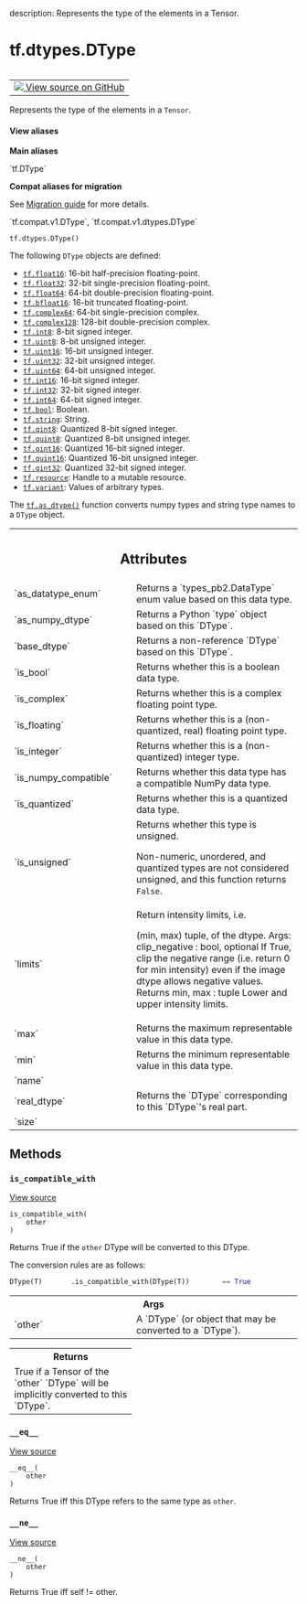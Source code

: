 description: Represents the type of the elements in a Tensor.

<div itemscope itemtype="http://developers.google.com/ReferenceObject">
<meta itemprop="name" content="tf.dtypes.DType" />
<meta itemprop="path" content="Stable" />
<meta itemprop="property" content="__eq__"/>
<meta itemprop="property" content="__init__"/>
<meta itemprop="property" content="__ne__"/>
<meta itemprop="property" content="__new__"/>
<meta itemprop="property" content="is_compatible_with"/>
</div>

# tf.dtypes.DType

<!-- Insert buttons and diff -->

<table class="tfo-notebook-buttons tfo-api nocontent" align="left">
<td>
  <a target="_blank" href="https://github.com/tensorflow/tensorflow/blob/r2.2/tensorflow/python/framework/dtypes.py#L37-L216">
    <img src="https://www.tensorflow.org/images/GitHub-Mark-32px.png" />
    View source on GitHub
  </a>
</td>
</table>



Represents the type of the elements in a `Tensor`.

<section class="expandable">
  <h4 class="showalways">View aliases</h4>
  <p>
<b>Main aliases</b>
<p>`tf.DType`</p>

<b>Compat aliases for migration</b>
<p>See
<a href="https://www.tensorflow.org/guide/migrate">Migration guide</a> for
more details.</p>
<p>`tf.compat.v1.DType`, `tf.compat.v1.dtypes.DType`</p>
</p>
</section>

<pre class="devsite-click-to-copy prettyprint lang-py tfo-signature-link">
<code>tf.dtypes.DType()
</code></pre>



<!-- Placeholder for "Used in" -->

The following `DType` objects are defined:

* <a href="../../tf.md#float16"><code>tf.float16</code></a>: 16-bit half-precision floating-point.
* <a href="../../tf.md#float32"><code>tf.float32</code></a>: 32-bit single-precision floating-point.
* <a href="../../tf.md#float64"><code>tf.float64</code></a>: 64-bit double-precision floating-point.
* <a href="../../tf.md#bfloat16"><code>tf.bfloat16</code></a>: 16-bit truncated floating-point.
* <a href="../../tf.md#complex64"><code>tf.complex64</code></a>: 64-bit single-precision complex.
* <a href="../../tf.md#complex128"><code>tf.complex128</code></a>: 128-bit double-precision complex.
* <a href="../../tf.md#int8"><code>tf.int8</code></a>: 8-bit signed integer.
* <a href="../../tf.md#uint8"><code>tf.uint8</code></a>: 8-bit unsigned integer.
* <a href="../../tf.md#uint16"><code>tf.uint16</code></a>: 16-bit unsigned integer.
* <a href="../../tf.md#uint32"><code>tf.uint32</code></a>: 32-bit unsigned integer.
* <a href="../../tf.md#uint64"><code>tf.uint64</code></a>: 64-bit unsigned integer.
* <a href="../../tf.md#int16"><code>tf.int16</code></a>: 16-bit signed integer.
* <a href="../../tf.md#int32"><code>tf.int32</code></a>: 32-bit signed integer.
* <a href="../../tf.md#int64"><code>tf.int64</code></a>: 64-bit signed integer.
* <a href="../../tf.md#bool"><code>tf.bool</code></a>: Boolean.
* <a href="../../tf.md#string"><code>tf.string</code></a>: String.
* <a href="../../tf.md#qint8"><code>tf.qint8</code></a>: Quantized 8-bit signed integer.
* <a href="../../tf.md#quint8"><code>tf.quint8</code></a>: Quantized 8-bit unsigned integer.
* <a href="../../tf.md#qint16"><code>tf.qint16</code></a>: Quantized 16-bit signed integer.
* <a href="../../tf.md#quint16"><code>tf.quint16</code></a>: Quantized 16-bit unsigned integer.
* <a href="../../tf.md#qint32"><code>tf.qint32</code></a>: Quantized 32-bit signed integer.
* <a href="../../tf.md#resource"><code>tf.resource</code></a>: Handle to a mutable resource.
* <a href="../../tf.md#variant"><code>tf.variant</code></a>: Values of arbitrary types.

The <a href="../../tf/dtypes/as_dtype.md"><code>tf.as_dtype()</code></a> function converts numpy types and string type
names to a `DType` object.



<!-- Tabular view -->
 <table class="responsive fixed orange">
<colgroup><col width="214px"><col></colgroup>
<tr><th colspan="2"><h2 class="add-link">Attributes</h2></th></tr>

<tr>
<td>
`as_datatype_enum`
</td>
<td>
Returns a `types_pb2.DataType` enum value based on this data type.
</td>
</tr><tr>
<td>
`as_numpy_dtype`
</td>
<td>
Returns a Python `type` object based on this `DType`.
</td>
</tr><tr>
<td>
`base_dtype`
</td>
<td>
Returns a non-reference `DType` based on this `DType`.
</td>
</tr><tr>
<td>
`is_bool`
</td>
<td>
Returns whether this is a boolean data type.
</td>
</tr><tr>
<td>
`is_complex`
</td>
<td>
Returns whether this is a complex floating point type.
</td>
</tr><tr>
<td>
`is_floating`
</td>
<td>
Returns whether this is a (non-quantized, real) floating point type.
</td>
</tr><tr>
<td>
`is_integer`
</td>
<td>
Returns whether this is a (non-quantized) integer type.
</td>
</tr><tr>
<td>
`is_numpy_compatible`
</td>
<td>
Returns whether this data type has a compatible NumPy data type.
</td>
</tr><tr>
<td>
`is_quantized`
</td>
<td>
Returns whether this is a quantized data type.
</td>
</tr><tr>
<td>
`is_unsigned`
</td>
<td>
Returns whether this type is unsigned.

Non-numeric, unordered, and quantized types are not considered unsigned, and
this function returns `False`.
</td>
</tr><tr>
<td>
`limits`
</td>
<td>
Return intensity limits, i.e.

(min, max) tuple, of the dtype.
Args:
clip_negative : bool, optional If True, clip the negative range (i.e.
return 0 for min intensity) even if the image dtype allows negative
values. Returns
min, max : tuple Lower and upper intensity limits.
</td>
</tr><tr>
<td>
`max`
</td>
<td>
Returns the maximum representable value in this data type.
</td>
</tr><tr>
<td>
`min`
</td>
<td>
Returns the minimum representable value in this data type.
</td>
</tr><tr>
<td>
`name`
</td>
<td>

</td>
</tr><tr>
<td>
`real_dtype`
</td>
<td>
Returns the `DType` corresponding to this `DType`'s real part.
</td>
</tr><tr>
<td>
`size`
</td>
<td>

</td>
</tr>
</table>



## Methods

<h3 id="is_compatible_with"><code>is_compatible_with</code></h3>

<a target="_blank" href="https://github.com/tensorflow/tensorflow/blob/r2.2/tensorflow/python/framework/dtypes.py#L172-L190">View source</a>

<pre class="devsite-click-to-copy prettyprint lang-py tfo-signature-link">
<code>is_compatible_with(
    other
)
</code></pre>

Returns True if the `other` DType will be converted to this DType.

The conversion rules are as follows:

```python
DType(T)       .is_compatible_with(DType(T))        == True
```

<!-- Tabular view -->
 <table class="responsive fixed orange">
<colgroup><col width="214px"><col></colgroup>
<tr><th colspan="2">Args</th></tr>

<tr>
<td>
`other`
</td>
<td>
A `DType` (or object that may be converted to a `DType`).
</td>
</tr>
</table>



<!-- Tabular view -->
 <table class="responsive fixed orange">
<colgroup><col width="214px"><col></colgroup>
<tr><th colspan="2">Returns</th></tr>
<tr class="alt">
<td colspan="2">
True if a Tensor of the `other` `DType` will be implicitly converted to
this `DType`.
</td>
</tr>

</table>



<h3 id="__eq__"><code>__eq__</code></h3>

<a target="_blank" href="https://github.com/tensorflow/tensorflow/blob/r2.2/tensorflow/python/framework/dtypes.py#L192-L203">View source</a>

<pre class="devsite-click-to-copy prettyprint lang-py tfo-signature-link">
<code>__eq__(
    other
)
</code></pre>

Returns True iff this DType refers to the same type as `other`.


<h3 id="__ne__"><code>__ne__</code></h3>

<a target="_blank" href="https://github.com/tensorflow/tensorflow/blob/r2.2/tensorflow/python/framework/dtypes.py#L205-L207">View source</a>

<pre class="devsite-click-to-copy prettyprint lang-py tfo-signature-link">
<code>__ne__(
    other
)
</code></pre>

Returns True iff self != other.




